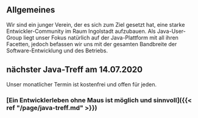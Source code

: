 ## Allgemeines

Wir sind ein junger Verein, der es sich zum Ziel gesetzt hat, eine starke Entwickler-Community im Raum Ingolstadt aufzubauen.
Als Java-User-Group liegt unser Fokus natürlich auf der Java-Plattform mit all ihren Facetten, jedoch befassen wir uns mit der gesamten Bandbreite der Software-Entwicklung und des Betriebs.

## nächster Java-Treff am 14.07.2020

Unser monatlicher Termin ist kostenfrei und offen für jeden.
### [Ein Entwicklerleben ohne Maus ist möglich und sinnvoll]({{< ref "/page/java-treff.md" >}})
